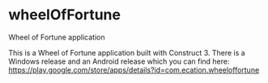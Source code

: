 # wheelOfFortune
Wheel of Fortune application

This is a Wheel of Fortune application built with Construct 3.
There is a Windows release and an Android release which you can find here:
https://play.google.com/store/apps/details?id=com.ecation.wheeloffortune
